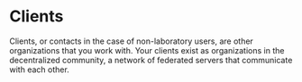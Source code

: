 # Clients

Clients, or contacts in the case of non-laboratory users, are other organizations that you work with. Your clients exist as organizations in the decentralized community, a network of federated servers that communicate with each other.

